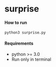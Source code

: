 # surprise

#### How to run
`python3 surprise.py`

#### Requirements
- python >= 3.0
- Run only in terminal
